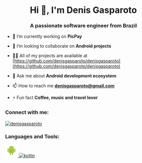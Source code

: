 <h1 align="center">Hi 👋, I'm Denis Gasparoto</h1>
<h3 align="center">A passionate software engineer from Brazil</h3>

- 🔭 I’m currently working on **PicPay**

- 👯 I’m looking to collaborate on **Android projects**

- 👨‍💻 All of my projects are available at [https://github.com/denisgasparoto/denisgasparoto](https://github.com/denisgasparoto/denisgasparoto)

- 💬 Ask me about **Android development ecosystem**

- 📫 How to reach me **denisgasparoto@gmail.com**

- ⚡ Fun fact **Coffee, music and travel lover**

<h3 align="left">Connect with me:</h3>
<p align="left">
<a href="https://linkedin.com/in/denisgasparoto" target="blank"><img align="center" src="https://raw.githubusercontent.com/rahuldkjain/github-profile-readme-generator/master/src/images/icons/Social/linked-in-alt.svg" alt="denisgasparoto" height="30" width="40" /></a>
</p>

<h3 align="left">Languages and Tools:</h3>
<p align="left"> <a href="https://developer.android.com" target="_blank" rel="noreferrer"> <img src="https://raw.githubusercontent.com/devicons/devicon/master/icons/android/android-original-wordmark.svg" alt="android" width="40" height="40"/> </a> <a href="https://kotlinlang.org" target="_blank" rel="noreferrer"> <img src="https://www.vectorlogo.zone/logos/kotlinlang/kotlinlang-icon.svg" alt="kotlin" width="40" height="40"/> </a> </p>
